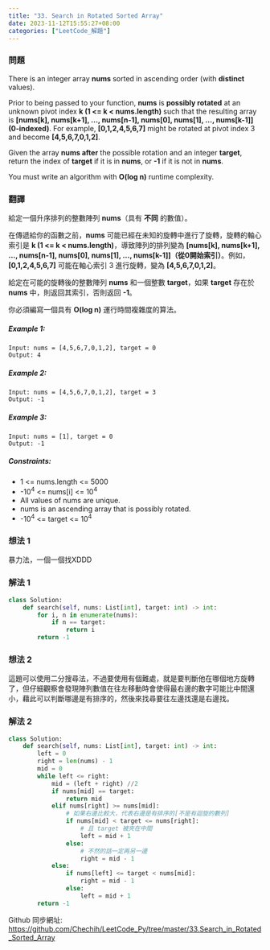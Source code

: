 ```yaml
---
title: "33. Search in Rotated Sorted Array"
date: 2023-11-12T15:55:27+08:00
categories: ["LeetCode_解題"]
---
```

### 問題
There is an integer array **nums** sorted in ascending order (with **distinct** values).

Prior to being passed to your function, **nums** is **possibly rotated** at an unknown pivot index **k (1 <= k < nums.length)** such that the resulting array is **[nums[k], nums[k+1], ..., nums[n-1], nums[0], nums[1], ..., nums[k-1]] (0-indexed)**. For example, **[0,1,2,4,5,6,7]** might be rotated at pivot index 3 and become **[4,5,6,7,0,1,2]**.

Given the array **nums after** the possible rotation and an integer **target**, return the index of **target** if it is in **nums**, or **-1** if it is not in **nums**.

You must write an algorithm with **O(log n)** runtime complexity.

### 翻譯
給定一個升序排列的整數陣列 **nums**（具有 **不同** 的數值）。

在傳遞給你的函數之前，**nums** 可能已經在未知的旋轉中進行了旋轉，旋轉的軸心索引是 **k (1 <= k < nums.length)**，導致陣列的排列變為 **[nums[k], nums[k+1], ..., nums[n-1], nums[0], nums[1], ..., nums[k-1]]（從0開始索引）**。例如，**[0,1,2,4,5,6,7]** 可能在軸心索引 3 進行旋轉，變為 **[4,5,6,7,0,1,2]**。

給定在可能的旋轉後的整數陣列 **nums** 和一個整數 **target**，如果 **target** 存在於 **nums** 中，則返回其索引，否則返回 **-1**。

你必須編寫一個具有 **O(log n)** 運行時間複雜度的算法。

##### Example 1:
    Input: nums = [4,5,6,7,0,1,2], target = 0
    Output: 4
##### Example 2:
    Input: nums = [4,5,6,7,0,1,2], target = 3
    Output: -1
##### Example 3:
    Input: nums = [1], target = 0
    Output: -1

##### Constraints:
- 1 <= nums.length <= 5000
- -10<sup>4</sup> <= nums[i] <= 10<sup>4</sup>
- All values of nums are unique.
- nums is an ascending array that is possibly rotated.
- -10<sup>4</sup> <= target <= 10<sup>4</sup>

### 想法 1
暴力法，一個一個找XDDD
### 解法 1
```python
class Solution:
    def search(self, nums: List[int], target: int) -> int:
        for i, n in enumerate(nums):
            if n == target:
                return i
        return -1
```
### 想法 2
這題可以使用二分搜尋法，不過要使用有個難處，就是要判斷他在哪個地方旋轉了，但仔細觀察會發現陣列數值在往左移動時會使得最右邊的數字可能比中間還小，藉此可以判斷哪邊是有排序的，然後來找尋要往左邊找還是右邊找。
### 解法 2
```python
class Solution:
    def search(self, nums: List[int], target: int) -> int:
        left = 0
        right = len(nums) - 1
        mid = 0
        while left <= right:
            mid = (left + right) //2
            if nums[mid] == target:
                return mid
            elif nums[right] >= nums[mid]:
                # 如果右邊比較大，代表右邊是有排序的[不是有迴旋的數列]
                if nums[mid] < target <= nums[right]:
                    # 且 target 被夾在中間
                    left = mid + 1
                else:
                    # 不然的話一定再另一邊
                    right = mid - 1
            else:
                if nums[left] <= target < nums[mid]:
                    right = mid - 1
                else:
                    left = mid + 1
        return -1
```

Github 同步網址:  
https://github.com/Chechih/LeetCode_Py/tree/master/33.Search_in_Rotated_Sorted_Array